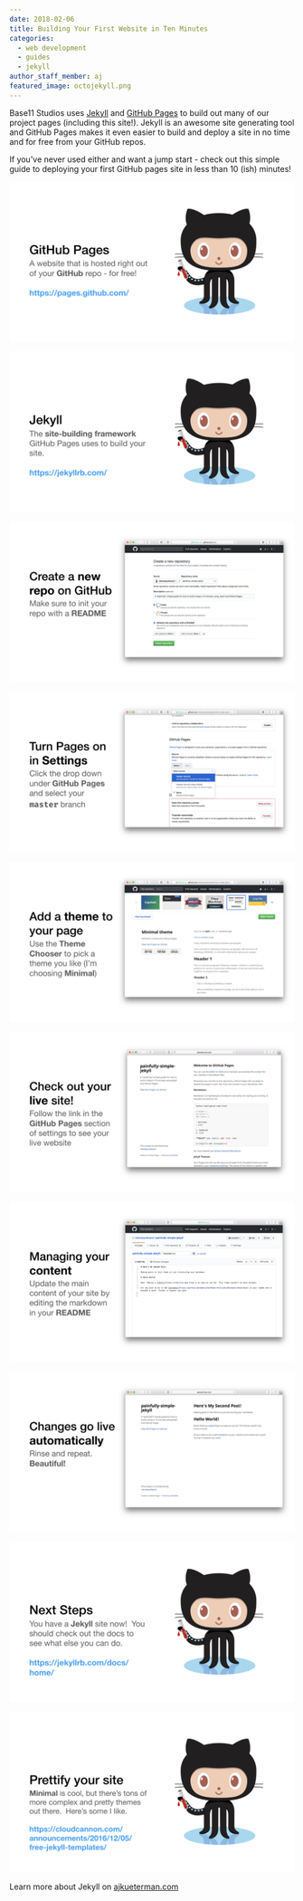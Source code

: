 ```yaml
---
date: 2018-02-06
title: Building Your First Website in Ten Minutes
categories:
  - web development
  - guides
  - jekyll
author_staff_member: aj
featured_image: octojekyll.png
---
```


Base11 Studios uses [Jekyll](https://jekyllrb.com/) and [GitHub Pages](https://pages.github.com/) to build out many of our project pages (including this site!).  Jekyll is an awesome site generating tool and GitHub Pages makes it even easier to build and deploy a site in no time and for free from your GitHub repos.

If you've never used either and want a jump start - check out this simple guide to deploying your first GitHub pages site in less than 10 (ish) minutes!

[![slide 2](/images/jekyll-startup-guide-img.002.jpeg)](https://pages.github.com/)

[![slide 3](/images/jekyll-startup-guide-img.003.jpeg)](https://jekyllrb.com/)

![slide 4](/images/jekyll-startup-guide-img.004.jpeg)

![slide 5](/images/jekyll-startup-guide-img.005.jpeg)

![slide 6](/images/jekyll-startup-guide-img.006.jpeg)

![slide 7](/images/jekyll-startup-guide-img.007.jpeg)

![slide 8](/images/jekyll-startup-guide-img.008.jpeg)

![slide 9](/images/jekyll-startup-guide-img.009.jpeg)

[![slide 10](/images/jekyll-startup-guide-img.010.jpeg)](https://jekyllrb.com/docs/home/)

[![slide 11](/images/jekyll-startup-guide-img.011.jpeg)](https://cloudcannon.com/announcements/2016/12/05/free-jekyll-templates/)

Learn more about Jekyll on [ajkueterman.com](http://ajkueterman.com/2018-02-06/painfully-simple-jekyll/)

